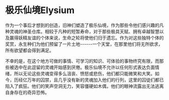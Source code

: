 # 极乐仙境Elysium

作为一个事后才想到的创造，旧神们塑造了极乐仙境，作为那些令他们感兴趣的凡种灵魂的神圣仓库。相较于凡种的短暂寿命，对于那些极具天赋、拥有卓越智慧以及赢得妖精友谊的个体来说，生命之轮将使他们归于遗忘。作为对这些独特个体的奖赏，永生种们为他们预留了一片土地------一个天堂，在那里他们将无所欲求，所有欲望都会得到满足。

不幸的是，在这个地方可做的事情、可学习的知识、可体验的事物终究有限，而那些被选中在此逗留的灵魂开始感到厌倦。极乐仙境不允许以任何形式表达负面情绪，所以无论这些灵魂变得多么沮丧、愤怒或悲伤，他们都只能微笑和大笑。如今，历经亿万年的囚禁，且几乎没有新的灵魂加入他们的行列，这里的囚徒们都已陷入了疯狂。他们的笑声空洞无力，笑容僵硬如木偶，他们的眼神流露出无法逃离自身存在的奇异恐怖。
